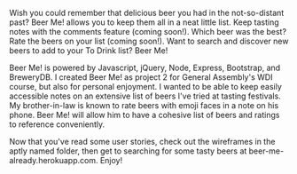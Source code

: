Wish you could remember that delicious beer you had in the not-so-distant past? Beer Me! allows you to keep them all in a neat little list. Keep tasting notes with the comments feature (coming soon!). Which beer was the best? Rate the beers on your list (coming soon!). Want to search and discover new beers to add to your To Drink list? Beer Me!

Beer Me! is powered by Javascript, jQuery, Node, Express, Bootstrap, and BreweryDB. 
I created Beer Me! as project 2 for General Assembly's WDI course, but also for personal enjoyment. 
I wanted to be able to keep easily accessible notes on an extensive list of beers I've tried at tasting festivals. 
My brother-in-law is known to rate beers with emoji faces in a note on his phone. Beer Me! will allow him to have a cohesive list of beers and ratings to reference conveniently.

Now that you've read some user stories, check out the wireframes in the aptly named folder, then get to searching for some tasty beers at beer-me-already.herokuapp.com. Enjoy!